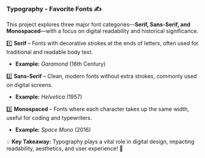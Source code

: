 ### **Typography - Favorite Fonts** ✍  

This project explores three major font categories—**Serif, Sans-Serif, and Monospaced**—with a focus on digital readability and historical significance.  

1️⃣ **Serif** – Fonts with decorative strokes at the ends of letters, often used for traditional and readable body text.  
   - **Example:** *Garamond* (16th Century)  

2️⃣ **Sans-Serif** – Clean, modern fonts without extra strokes, commonly used on digital screens.  
   - **Example:** *Helvetica* (1957)  

3️⃣ **Monospaced** – Fonts where each character takes up the same width, useful for coding and typewriters.  
   - **Example:** *Space Mono* (2016)  

💡 **Key Takeaway:** Typography plays a vital role in digital design, impacting readability, aesthetics, and user experience! 🚀